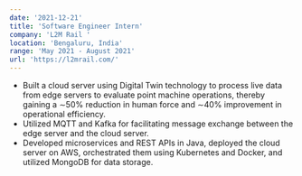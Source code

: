 ```yaml
---
date: '2021-12-21'
title: 'Software Engineer Intern'
company: 'L2M Rail '
location: 'Bengaluru, India'
range: 'May 2021 - August 2021'
url: 'https://l2mrail.com/'
---
```


- Built a cloud server using Digital Twin technology to process live data from edge servers to evaluate point machine
  operations, thereby gaining a ∼50% reduction in human force and ∼40% improvement in operational efficiency.
- Utilized MQTT and Kafka for facilitating message exchange between the edge server and the cloud server.
- Developed microservices and REST APIs in Java, deployed the cloud server on AWS, orchestrated them using Kubernetes and Docker, and utilized MongoDB for data storage.
